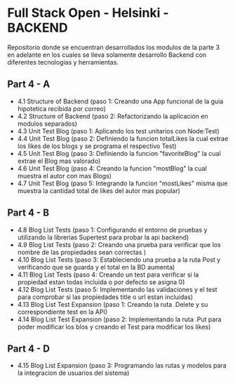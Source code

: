 # Full Stack Open - Helsinki - BACKEND

Repositorio donde se encuentran desarrollados los modulos de la parte 3 en adelante en los cuales se lleva solamente desarrollo Backend
con diferentes tecnologias y herramientas.

## Part 4 - A 

- 4.1 Structure of Backend (paso 1: Creando una App funcional de la guia hipotetica recibida por correo)
- 4.2 Structure of Backend (paso 2: Refactorizando la aplicación en modulos separados)
- 4.3 Unit Test Blog (paso 1: Aplicando los test unitarios con Node:Test)
- 4.4 Unit Test Blog (paso 2: Definiendo la funcion totalLikes la cual extrae los likes de los blogs y se programa el respectivo Test)
- 4.5 Unit Test Blog (paso 3: Definiendo la funcion "favoriteBlog" la cual extrae el Blog mas valorado) 
- 4.6 Unit Test Blog (paso 4: Creando la funcion "mostBlog" la cual muestra el autor con mas Blogs)
- 4.7 Unit Test Blog (paso 5: Integrando la funcion "mostLikes" misma que muestra la cantidad total de likes del autor mas popular)

## Part 4 - B
- 4.8 Blog List Tests (paso 1: Configurando el entorno de pruebas y utilizando la librerias Supertest para probar la api backend)
- 4.9 Blog List Tests (paso 2: Creando una prueba para verificar que los nombre de las propiedades sean correctas )
- 4.10 Blog List Tests (paso 3: Estableciendo una prueba a la ruta Post y verificando que se guarda y el total en la BD aumenta)
- 4.11 Blog List Tests (paso 4: Creando un test para verificar si la propiedad <Likes> estan todas incluida o por defecto se asigna 0)
- 4.12 Blog List Tests (paso 5: Implementando las validaciones y el test para comprobar si las propiedades title o url estan incluidas)
- 4.13 Blog List Test Expansion (paso 1: Creando la ruta .Delete y su correspondiente test en la API)
- 4.14 Blog List Test Expansion (paso 2: Implementando la ruta .Put para poder modificar los blos y creando el Test para modificar los likes)

## Part 4 - D
- 4.15 Blog List Expansion (paso 3: Programando las rutas y modelos para la integracion de usuarios del sistema) 
